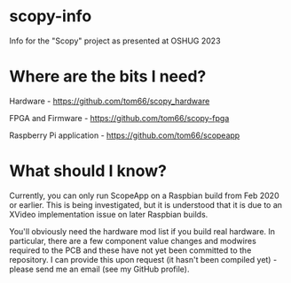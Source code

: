 # scopy-info
Info for the "Scopy" project as presented at OSHUG 2023

# Where are the bits I need?
Hardware - https://github.com/tom66/scopy_hardware

FPGA and Firmware - https://github.com/tom66/scopy-fpga

Raspberry Pi application - https://github.com/tom66/scopeapp

# What should I know?
Currently, you can only run ScopeApp on a Raspbian build from Feb 2020 or earlier.  This is being investigated, but it is understood that it is due to an XVideo implementation issue on later Raspbian builds.  

You'll obviously need the hardware mod list if you build real hardware.  In particular, there are a few component value changes and modwires required to the PCB and these have not yet been committed to the repository.  I can provide this upon request (it hasn't been compiled yet) - please send me an email (see my GitHub profile).



